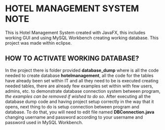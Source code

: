 # HOTEL MANAGEMENT SYSTEM NOTE
This is Hotel Management System created with JavaFX, this includes working GUI and using MySQL Workbench creating working database. This project was made within eclipse.

## HOW TO ACTIVATE WORKING DATABASE?
In the project there is folder provided **database_dump** where is all the code needed to create database **hotelmanagement**, all the code for the tables have already been set within IT and all they need to be is executed creating needed tables, there are already few examples set within with few users, admins, etc. to demonstrate database connection system between program, *the examples can be removed if wished to do so*. After executing all the database dump code and having project setup correctly in the way that it opens, next thing to do is setup connection between program and database. To do that, you will need to edit file named **DBConnection.java** changing username and password according to your username and password used in MySQL Workbench. 

